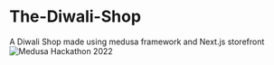 # The-Diwali-Shop
A Diwali Shop made using medusa framework and Next.js storefront
![Medusa Hackathon 2022](galaxy-cover-template#1.jpg)
